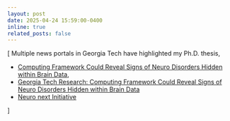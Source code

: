```yaml
---
layout: post
date: 2025-04-24 15:59:00-0400
inline: true
related_posts: false
---
```

[
Multiple news portals in Georgia Tech have highlighted my Ph.D. thesis, 
* [Computing Framework Could Reveal Signs of Neuro Disorders Hidden within Brain Data](https://news.gatech.edu/news/2025/04/24/computing-framework-could-reveal-signs-neuro-disorders-hidden-within-brain-data), 
* [Georgia Tech Research: Computing Framework Could Reveal Signs of Neuro Disorders Hidden within Brain Data](https://research.gatech.edu/computing-framework-could-reveal-signs-neuro-disorders-hidden-within-brain-data)
* [Neuro next Initiative](https://neuro.gatech.edu/computing-framework-could-reveal-signs-neural-disorders-hidden-within-brain-data)

]
